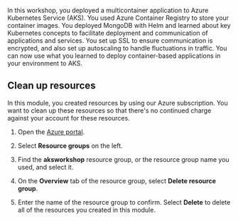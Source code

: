 In this workshop, you deployed a multicontainer application to Azure Kubernetes Service (AKS). You used Azure Container Registry to store your container images. You deployed MongoDB with Helm and learned about key Kubernetes concepts to facilitate deployment and communication of applications and services. You set up SSL to ensure communication is encrypted, and also set up autoscaling to handle fluctuations in traffic. You can now use what you learned to deploy container-based applications in your environment to AKS.

## Clean up resources

In this module, you created resources by using our Azure subscription. You want to clean up these resources so that there's no continued charge against your account for these resources.

1. Open the [Azure portal](https://portal.azure.com?azure-portal=true).

1. Select **Resource groups** on the left.

1. Find the **aksworkshop** resource group, or the resource group name you used, and select it.

1. On the **Overview** tab of the resource group, select **Delete resource group**.

1. Enter the name of the resource group to confirm. Select **Delete** to delete all of the resources you created in this module.
